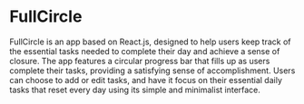 # FullCircle

FullCircle is an app based on React.js, designed to help users keep track of the essential tasks needed to complete their day and achieve a sense of closure. The app features a circular progress bar that fills up as users complete their tasks, providing a satisfying sense of accomplishment. Users can choose to add or edit tasks, and have it focus on their essential daily tasks that reset every day using its simple and minimalist interface.
